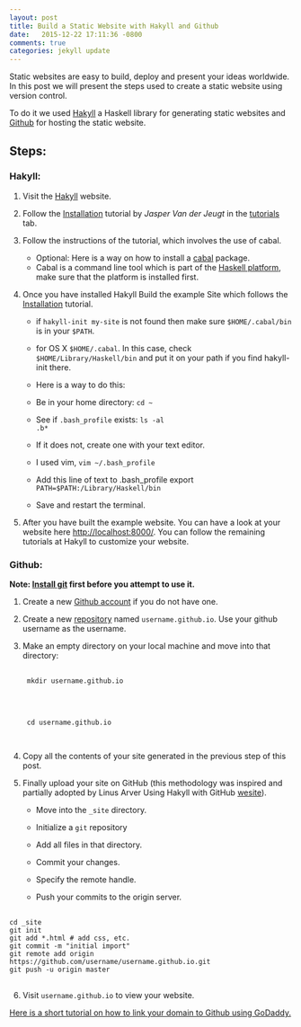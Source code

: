```yaml
---
layout: post
title: Build a Static Website with Hakyll and Github
date:   2015-12-22 17:11:36 -0800
comments: true
categories: jekyll update
---
```


Static websites are easy to build, deploy and present your ideas worldwide. In this post we will present the steps used to create a static website using version control.

To do it we used [Hakyll](http://jaspervdj.be/hakyll/index.html) a Haskell library for generating static websites and [Github](http://github.com/) for hosting the static website.

## Steps:

### Hakyll:

  1.  Visit the [Hakyll](http://jaspervdj.be/hakyll/index.html) website.

  2.  Follow the [Installation](http://jaspervdj.be/hakyll/tutorials/01-installation.html) tutorial by *Jasper Van der Jeugt* in the [tutorials](http://jaspervdj.be/hakyll/tutorials.html) tab.

  3.  Follow the instructions of the tutorial, which involves the use of cabal.
      - Optional: Here is a way on how to install a [cabal](https://wiki.haskell.org/Cabal/How_to_install_a_Cabal_package) package.
      - Cabal is a command line tool which is part of the [Haskell platform](https://www.haskell.org/platform/), make sure that the platform is installed first.

  4.  Once you have installed Hakyll Build the example Site which follows the [Installation](http://jaspervdj.be/hakyll/tutorials/01-installation.html) tutorial.

      - if ```hakyll-init my-site``` is not found then make sure <code>&#36;HOME/.cabal/bin</code> is in your <code>$PATH</code>.

      - for OS X <code>&#36;HOME/.cabal</code>. In this case, check <code>&#36;HOME/Library/Haskell/bin</code> and put it on your path if you find hakyll-init there.

      - Here is a way to do this:

      - Be in your home directory:
        <code>cd ~</code>

      - See if <code>.bash_profile</code> exists: <code>ls -al .b*</code>

      - If it does not, create one with your text editor.

      - I used vim, <code>vim ~/.bash_profile</code>

      - Add this line of text to .bash_profile export <code>PATH=$PATH:/Library/Haskell/bin</code>

      - Save and restart the terminal.

  5. After you have built the example website. You can have a look at your website here [http://localhost:8000/](http://localhost:8000/). You can follow the remaining tutorials at Hakyll to customize your website.

### Github:

**Note: [Install git](https://git-scm.com/book/en/v2/Getting-Started-Installing-Git) first before you attempt to use it.**

  1. Create a new [Github account](https://help.github.com/articles/signing-up-for-a-new-github-account/) if you do not have one.

  2. Create a new [repository](https://help.github.com/articles/create-a-repo/) named <code>username.github.io</code>. Use your github username as the username.

  3. Make an empty directory on your local machine and move into that directory:
      <pre>
      <code>
      mkdir username.github.io
      </code>
      </pre>
      <pre>
      <code>
      cd username.github.io
      </code>
      </pre>

  4. Copy all the contents of your site generated in the previous step of this post.

  5. Finally upload your site on GitHub (this methodology was inspired and partially adopted by Linus Arver Using Hakyll with GitHub [wesite](http://funloop.org/post/2013-01-11-using-hakyll.html)).
      - Move into the <code>_site</code> directory.

      - Initialize a <code>git</code> repository

      - Add all files in that directory.

      - Commit your changes.

      - Specify the remote handle.

      - Push your commits to the origin server.

<pre>
    <code>
cd _site
git init
git add *.html # add css, etc.
git commit -m "initial import"
git remote add origin https://github.com/username/username.github.io.git
git push -u origin master
</code>
</pre>

  6.  Visit <code>username.github.io</code> to view your website.


[Here is a short tutorial on how to link your domain to Github using GoDaddy.](https://medium.com/@LovettLovett/github-pages-godaddy-f0318c2f25a#.ub64k38ot)
